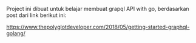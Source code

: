 Project ini dibuat untuk belajar membuat grapql API with go,
berdasarkan post dari link berikut ini:

https://www.thepolyglotdeveloper.com/2018/05/getting-started-graphql-golang/